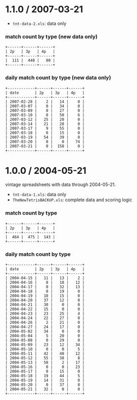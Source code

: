 # 1.1.0 / 2007-03-21

- `tnt-data-2.xls`: data only

### match count by type (new data only)
```
+------+------+------+
| 2p   | 3p   | 4p   |
+------+------+------+
|  111 |  440 |   80 |
+------+------+------+
```

### daily match count by type (new data only)

```
+------------+------+------+------+
| date       | 2p   | 3p   | 4p   |
+------------+------+------+------+
| 2007-02-28 |    2 |   14 |    0 |
| 2007-03-07 |    0 |   34 |    0 |
| 2007-03-09 |    0 |   27 |    0 |
| 2007-03-10 |    0 |   50 |    6 |
| 2007-03-12 |   25 |   20 |    0 |
| 2007-03-14 |   21 |   28 |    0 |
| 2007-03-17 |    9 |   55 |    0 |
| 2007-03-18 |    0 |   15 |    0 |
| 2007-03-19 |   54 |   39 |    0 |
| 2007-03-20 |    0 |    0 |   74 |
| 2007-03-21 |    0 |  158 |    0 |
+------------+------+------+------+
```

# 1.0.0 / 2004-05-21

vintage spreadsheets with data through 2004-05-21.

- `tnt-data-1.xls`: data only
- `TheNewTetrisBACKUP.xls`: complete data and scoring logic

### match count by type
```
+------+------+------+
| 2p   | 3p   | 4p   |
+------+------+------+
|  464 |  475 |  143 |
+------+------+------+
```

### daily match count by type

```
+------------+------+------+------+
| date       | 2p   | 3p   | 4p   |
+------------+------+------+------+
| 2004-04-15 |   11 |   13 |    2 |
| 2004-04-16 |    8 |   18 |   12 |
| 2004-04-17 |    0 |   32 |   13 |
| 2004-04-18 |    0 |   19 |    0 |
| 2004-04-19 |   10 |   15 |    0 |
| 2004-04-20 |   37 |   12 |    0 |
| 2004-04-21 |   30 |    0 |    0 |
| 2004-04-22 |   15 |    0 |    0 |
| 2004-04-23 |   23 |   25 |    4 |
| 2004-04-24 |   22 |   27 |    0 |
| 2004-04-26 |    2 |   21 |    0 |
| 2004-04-27 |   24 |   17 |    0 |
| 2004-05-02 |   34 |    0 |    0 |
| 2004-05-04 |    5 |   20 |    0 |
| 2004-05-08 |    0 |   29 |    0 |
| 2004-05-09 |   23 |   12 |   34 |
| 2004-05-10 |    0 |    0 |    5 |
| 2004-05-11 |   42 |   48 |   12 |
| 2004-05-12 |   55 |   38 |    8 |
| 2004-05-13 |   58 |    2 |   17 |
| 2004-05-16 |    0 |    0 |   23 |
| 2004-05-17 |    0 |   15 |    0 |
| 2004-05-18 |   19 |   44 |    5 |
| 2004-05-19 |   14 |   31 |    0 |
| 2004-05-20 |    0 |   37 |    8 |
| 2004-05-21 |   32 |    0 |    0 |
+------------+------+------+------+
```
